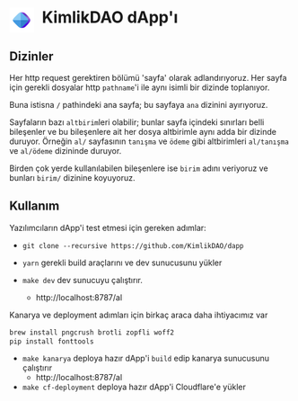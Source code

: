 <h1><img src="birim/favicon/icon.svg" align="top" height="44"> KimlikDAO dApp'ı</a></h1>

## Dizinler
Her http request gerektiren bölümü 'sayfa' olarak adlandırıyoruz.
Her sayfa için gerekli dosyalar http `pathname`'i ile aynı isimli
bir dizinde toplanıyor.

Buna istisna `/` pathindeki ana sayfa; bu sayfaya `ana` dizinini
ayırıyoruz.

Sayfaların bazı `altbirim`leri olabilir; bunlar sayfa içindeki sınırları belli
bileşenler ve bu bileşenlere ait her dosya altbirimle aynı adda bir dizinde
duruyor. Örneğin `al/` sayfasının `tanışma` ve `ödeme` gibi altbirimleri
`al/tanışma` ve `al/ödeme` dizininde duruyor.

Birden çok yerde kullanılabilen bileşenlere ise `birim` adını
veriyoruz ve bunları `birim/` dizinine koyuyoruz.

## Kullanım
Yazılımcıların dApp'i test etmesi için gereken adımlar:
- `git clone --recursive https://github.com/KimlikDAO/dapp`

- `yarn` gerekli build araçlarını ve dev sunucusunu yükler

- `make dev` dev sunucuyu çalıştırır.
    - http://localhost:8787/al

Kanarya ve deployment adımları için birkaç araca daha ihtiyacımız var
```shell
brew install pngcrush brotli zopfli woff2
pip install fonttools
```
- `make kanarya` deploya hazır dApp'i `build` edip kanarya sunucusunu
   çalıştırır
    - http://localhost:8787/al
- `make cf-deployment` deploya hazır dApp'i Cloudflare'e yükler
